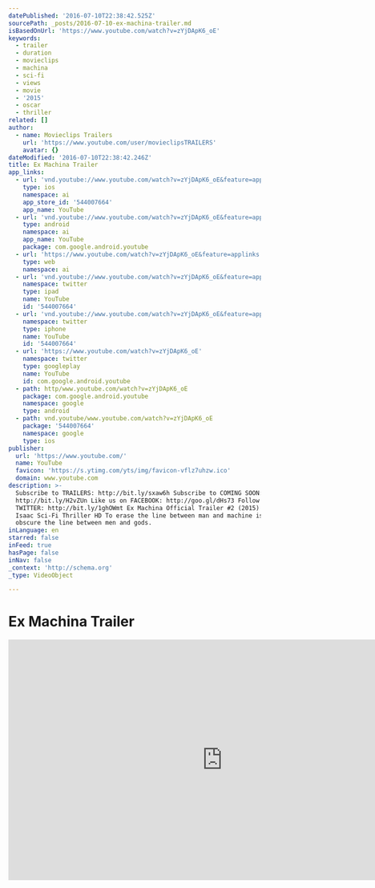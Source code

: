 ```yaml
---
datePublished: '2016-07-10T22:38:42.525Z'
sourcePath: _posts/2016-07-10-ex-machina-trailer.md
isBasedOnUrl: 'https://www.youtube.com/watch?v=zYjDApK6_oE'
keywords:
  - trailer
  - duration
  - movieclips
  - machina
  - sci-fi
  - views
  - movie
  - '2015'
  - oscar
  - thriller
related: []
author:
  - name: Movieclips Trailers
    url: 'https://www.youtube.com/user/movieclipsTRAILERS'
    avatar: {}
dateModified: '2016-07-10T22:38:42.246Z'
title: Ex Machina Trailer
app_links:
  - url: 'vnd.youtube://www.youtube.com/watch?v=zYjDApK6_oE&feature=applinks'
    type: ios
    namespace: ai
    app_store_id: '544007664'
    app_name: YouTube
  - url: 'vnd.youtube://www.youtube.com/watch?v=zYjDApK6_oE&feature=applinks'
    type: android
    namespace: ai
    app_name: YouTube
    package: com.google.android.youtube
  - url: 'https://www.youtube.com/watch?v=zYjDApK6_oE&feature=applinks'
    type: web
    namespace: ai
  - url: 'vnd.youtube://www.youtube.com/watch?v=zYjDApK6_oE&feature=applinks'
    namespace: twitter
    type: ipad
    name: YouTube
    id: '544007664'
  - url: 'vnd.youtube://www.youtube.com/watch?v=zYjDApK6_oE&feature=applinks'
    namespace: twitter
    type: iphone
    name: YouTube
    id: '544007664'
  - url: 'https://www.youtube.com/watch?v=zYjDApK6_oE'
    namespace: twitter
    type: googleplay
    name: YouTube
    id: com.google.android.youtube
  - path: http/www.youtube.com/watch?v=zYjDApK6_oE
    package: com.google.android.youtube
    namespace: google
    type: android
  - path: vnd.youtube/www.youtube.com/watch?v=zYjDApK6_oE
    package: '544007664'
    namespace: google
    type: ios
publisher:
  url: 'https://www.youtube.com/'
  name: YouTube
  favicon: 'https://s.ytimg.com/yts/img/favicon-vflz7uhzw.ico'
  domain: www.youtube.com
description: >-
  Subscribe to TRAILERS: http://bit.ly/sxaw6h Subscribe to COMING SOON:
  http://bit.ly/H2vZUn Like us on FACEBOOK: http://goo.gl/dHs73 Follow us on
  TWITTER: http://bit.ly/1ghOWmt Ex Machina Official Trailer #2 (2015) - Oscar
  Isaac Sci-Fi Thriller HD To erase the line between man and machine is to
  obscure the line between men and gods.
inLanguage: en
starred: false
inFeed: true
hasPage: false
inNav: false
_context: 'http://schema.org'
_type: VideoObject

---
```

# Ex Machina Trailer

<iframe src="https://cdn.embedly.com/widgets/media.html?src=https%3A%2F%2Fwww.youtube.com%2Fembed%2FzYjDApK6_oE%3Ffeature%3Doembed&amp;url=http%3A%2F%2Fwww.youtube.com%2Fwatch%3Fv%3DzYjDApK6_oE&amp;image=https%3A%2F%2Fi.ytimg.com%2Fvi%2FzYjDApK6_oE%2Fhqdefault.jpg&amp;key=b7d04c9b404c499eba89ee7072e1c4f7&amp;type=text%2Fhtml&amp;schema=youtube" width="854" height="480" scrolling="no" frameborder="0" allowfullscreen="" style=""></iframe>